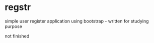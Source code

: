 # regstr
simple user register application using bootstrap - written for studying purpose

not finished
